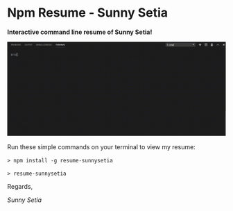 # Npm Resume - Sunny Setia

**Interactive command line resume of Sunny Setia!**

![](https://raw.githubusercontent.com/sunnysetia93/npm-resume-sunnysetia/master/npmresumesunnysetia.gif)


Run these simple commands on your terminal to view my resume:

```
> npm install -g resume-sunnysetia
```

```
> resume-sunnysetia
```


Regards,

*Sunny Setia*
